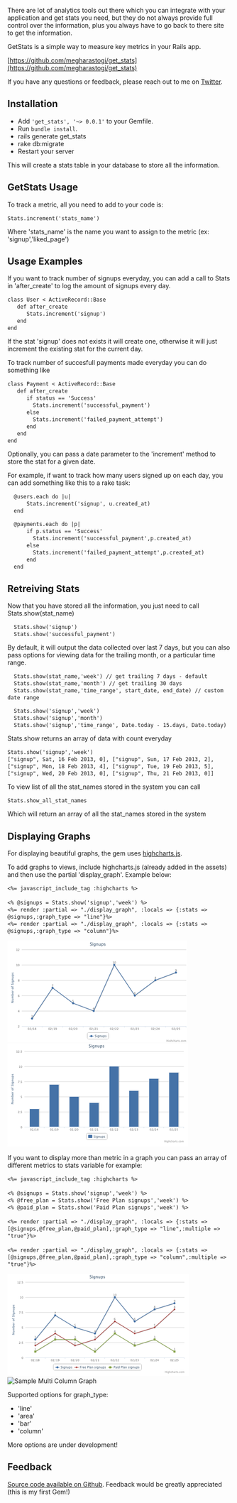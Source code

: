 There are lot of  analytics tools out there which you can integrate with your application and get stats you need, but they do not always provide full control over the information, plus you always have to go back to there site to get the information. 

GetStats is a simple way to measure key metrics in your Rails app.

[https://github.com/megharastogi/get_stats](https://github.com/megharastogi/get_stats)

If you have any questions or feedback, please reach out to me on [Twitter](https://twitter.com/megharastogi).

Installation
------------

- Add `'get_stats', '~> 0.0.1'` to your Gemfile.
- Run `bundle install`.
- rails generate get_stats
- rake db:migrate
- Restart your server 


This will create a stats table in your database to store all the information.

GetStats Usage
----------------

To track a metric, all you need to add to your code is:

```
Stats.increment('stats_name')
```
Where 'stats_name' is the name you want to assign to the metric (ex: 'signup','liked_page')

Usage Examples
--------------

If you want to track number of signups everyday, you can add a call to Stats in 'after_create' to log the amount of signups every day.

```
class User < ActiveRecord::Base
   def after_create
      Stats.increment('signup')
   end
end
```
If the stat 'signup' does not exists it will create one, otherwise it will just increment the existing stat for the current day.

To track number of succesfull payments made everyday you can do something like

```
class Payment < ActiveRecord::Base
   def after_create
      if status == 'Success'
        Stats.increment('successful_payment')
      else
        Stats.increment('failed_payment_attempt')
      end 
   end
end
```

Optionally, you can pass a date parameter to the 'increment' method to store the stat for a given date.

For example, if want to track how many users signed up on each day, you can add something like this to a rake task:

```
  @users.each do |u|
      Stats.increment('signup', u.created_at)
  end    
```

```
  @payments.each do |p|
      if p.status == 'Success'
        Stats.increment('successful_payment',p.created_at)
      else
        Stats.increment('failed_payment_attempt',p.created_at)
      end
  end    
```

Retreiving Stats
----------------

Now that you have stored all the information, you just need to call Stats.show(stat_name)

```
  Stats.show('signup')
  Stats.show('successful_payment')
```
By default, it will output the data collected over last 7 days, but you can also pass options for viewing data for the trailing month, or a particular time range.

```
  Stats.show(stat_name,'week') // get trailing 7 days - default
  Stats.show(stat_name,'month') // get trailing 30 days
  Stats.show(stat_name,'time_range', start_date, end_date) // custom date range

```
```
  Stats.show('signup','week')
  Stats.show('signup','month')
  Stats.show('signup','time_range', Date.today - 15.days, Date.today)

```

Stats.show returns an array of data with count everyday

```
Stats.show('signup','week') 
["signup", Sat, 16 Feb 2013, 0], ["signup", Sun, 17 Feb 2013, 2], ["signup", Mon, 18 Feb 2013, 4], ["signup", Tue, 19 Feb 2013, 5], ["signup", Wed, 20 Feb 2013, 0], ["signup", Thu, 21 Feb 2013, 0]]
```
To view list of all the stat_names stored in the system you can call

```
Stats.show_all_stat_names  
```
Which will return an array of all the stat_names stored in the system

Displaying Graphs
-----------------
For displaying beautiful graphs, the gem uses [highcharts.js](http://www.highcharts.com/).

To add graphs to views, include highcharts.js (already added in the assets) and then use the partial 'display_graph'. Example below:

```
<%= javascript_include_tag :highcharts %>

<% @signups = Stats.show('signup','week') %>
<%= render :partial => "./display_graph", :locals => {:stats => @signups,:graph_type => "line"}%>
<%= render :partial => "./display_graph", :locals => {:stats => @signups,:graph_type => "column"}%>

```
![Sample Single Line Graph](./signups_line.png)
![Sample Single Column Graph](./signups_column.png)

If you want to display more than metric in a graph you can pass an array of different metrics to stats variable for example:

```
<%= javascript_include_tag :highcharts %>

<% @signups = Stats.show('signup','week') %>
<% @free_plan = Stats.show('Free Plan signups','week') %>
<% @paid_plan = Stats.show('Paid Plan signups','week') %>

<%= render :partial => "./display_graph", :locals => {:stats => [@signups,@free_plan,@paid_plan],:graph_type => "line",:multiple => "true"}%>

<%= render :partial => "./display_graph", :locals => {:stats => [@signups,@free_plan,@paid_plan],:graph_type => "column",:multiple => "true"}%>

```
![Sample Multi Line Graph](./multiple_line_chart.png)
![Sample Multi Column Graph](./multiple_column_chart.png)


Supported options for graph_type:
- 'line'
- 'area'
- 'bar'
- 'column'

More options are under development!

Feedback
--------
[Source code available on Github](https://github.com/megharastogi/get_stats). Feedback would be greatly appreciated (this is my first Gem!)



